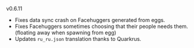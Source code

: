 v0.6.11

- Fixes data sync crash on Facehuggers generated from eggs.
- Fixes Facehuggers sometimes choosing that their people needs them. (floating away when spawning from egg)
- Updates `ru_ru.json` translation thanks to Quarkrus.